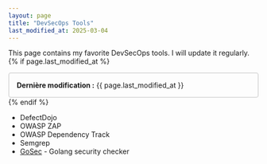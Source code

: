 ```yaml
---
layout: page
title: "DevSecOps Tools"
last_modified_at: 2025-03-04
---
```


This page contains my favorite DevSecOps tools. I will update it regularly.
{% if page.last_modified_at %}
<div style="border: 2px solid #ddd; padding: 15px; border-radius: 5px; margin-top: 10px;">
<strong>Dernière modification :</strong> {{ page.last_modified_at }}
</div>
{% endif %}

- DefectDojo
- OWASP ZAP
- OWASP Dependency Track
- Semgrep
- [GoSec](https://github.com/securego/gosec) - Golang security checker